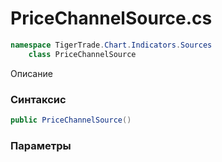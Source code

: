 
# PriceChannelSource.cs
```csharp
namespace TigerTrade.Chart.Indicators.Sources  
    class PriceChannelSource
```

Описание

### Синтаксис
```csharp
public PriceChannelSource()
```

### Параметры

                    
                    